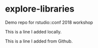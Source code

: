 # explore-libraries
Demo repo for rstudio::conf 2018 workshop

This is a line I added locally.

This is a line I added from Github.
